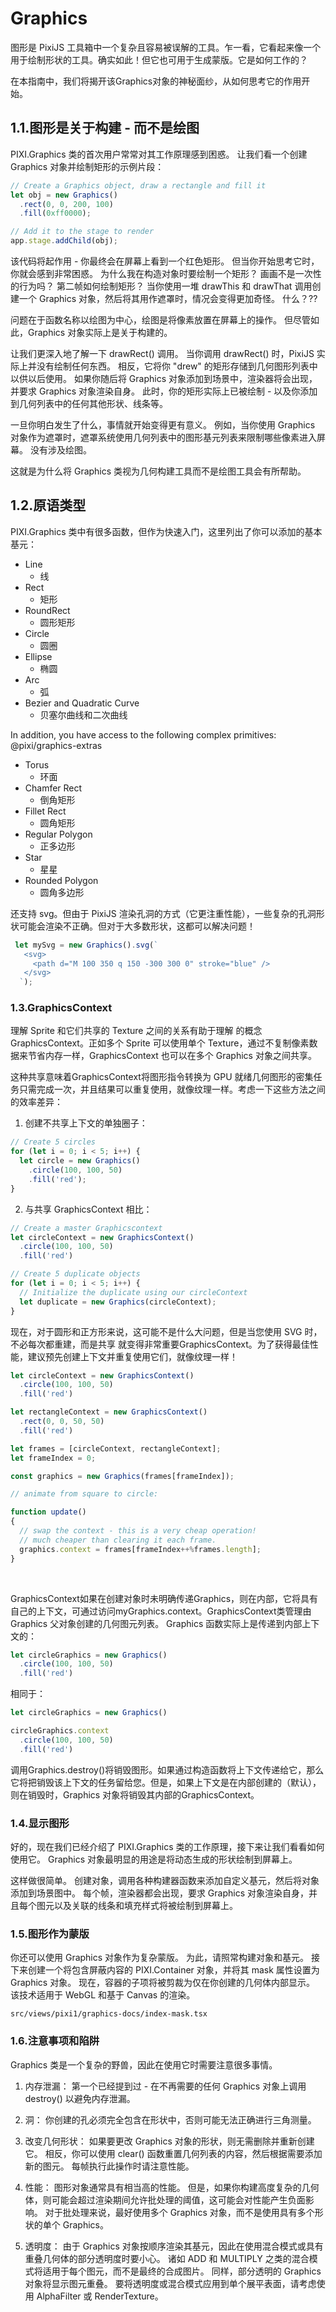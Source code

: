 # Graphics
图形是 PixiJS 工具箱中一个复杂且容易被误解的工具。乍一看，它看起来像一个用于绘制形状的工具。确实如此！但​​它也可用于生成蒙版。它是如何工作的？

在本指南中，我们将揭开该Graphics对象的神秘面纱，从如何思考它的作用开始。


## 1.1.图形是关于构建 - 而不是绘图
PIXI.Graphics 类的首次用户常常对其工作原理感到困惑。 让我们看一个创建 Graphics 对象并绘制矩形的示例片段：

```js
// Create a Graphics object, draw a rectangle and fill it
let obj = new Graphics()
  .rect(0, 0, 200, 100)
  .fill(0xff0000);

// Add it to the stage to render
app.stage.addChild(obj);
```

该代码将起作用 - 你最终会在屏幕上看到一个红色矩形。 但当你开始思考它时，你就会感到非常困惑。 为什么我在构造对象时要绘制一个矩形？ 画画不是一次性的行为吗？ 第二帧如何绘制矩形？ 当你使用一堆 drawThis 和 drawThat 调用创建一个 Graphics 对象，然后将其用作遮罩时，情况会变得更加奇怪。 什么？??

问题在于函数名称以绘图为中心，绘图是将像素放置在屏幕上的操作。 但尽管如此，Graphics 对象实际上是关于构建的。

让我们更深入地了解一下 drawRect() 调用。 当你调用 drawRect() 时，PixiJS 实际上并没有绘制任何东西。 相反，它将你 "drew" 的矩形存储到几何图形列表中以供以后使用。 如果你随后将 Graphics 对象添加到场景中，渲染器将会出现，并要求 Graphics 对象渲染自身。 此时，你的矩形实际上已被绘制 - 以及你添加到几何列表中的任何其他形状、线条等。

一旦你明白发生了什么，事情就开始变得更有意义。 例如，当你使用 Graphics 对象作为遮罩时，遮罩系统使用几何列表中的图形基元列表来限制哪些像素进入屏幕。 没有涉及绘图。

这就是为什么将 Graphics 类视为几何构建工具而不是绘图工具会有所帮助。

## 1.2.原语类型
PIXI.Graphics 类中有很多函数，但作为快速入门，这里列出了你可以添加的基本基元：

- Line
  - 线
- Rect
  - 矩形
- RoundRect
  - 圆形矩形
- Circle
  - 圆圈
- Ellipse
  - 椭圆
- Arc
  - 弧
- Bezier and Quadratic Curve
  - 贝塞尔曲线和二次曲线

In addition, you have access to the following complex primitives: @pixi/graphics-extras
- Torus
  - 环面
- Chamfer Rect
  - 倒角矩形
- Fillet Rect
  - 圆角矩形
- Regular Polygon
  - 正多边形
- Star
  - 星星
- Rounded Polygon
  - 圆角多边形

还支持 svg。但由于 PixiJS 渲染孔洞的方式（它更注重性能），一些复杂的孔洞形状可能会渲染不正确。但对于大多数形状，这都可以解决问题！

```js
 let mySvg = new Graphics().svg(`
   <svg>
     <path d="M 100 350 q 150 -300 300 0" stroke="blue" />
   </svg>
  `);
```

### 1.3.GraphicsContext
理解 Sprite 和它们共享的 Texture 之间的关系有助于理解 的概念GraphicsContext。正如多个 Sprite 可以使用单个 Texture，通过不复制像素数据来节省内存一样，GraphicsContext 也可以在多个 Graphics 对象之间共享。

这种共享意味着GraphicsContext将图形指令转换为 GPU 就绪几何图形的密集任务只需完成一次，并且结果可以重复使用，就像纹理一样。考虑一下这些方法之间的效率差异：

1. 创建不共享上下文的单独圈子：
```js
// Create 5 circles
for (let i = 0; i < 5; i++) {
  let circle = new Graphics()
    .circle(100, 100, 50)
    .fill('red');
}
```

2. 与共享 GraphicsContext 相比：
```js
// Create a master Graphicscontext
let circleContext = new GraphicsContext()
  .circle(100, 100, 50)
  .fill('red')

// Create 5 duplicate objects
for (let i = 0; i < 5; i++) {
  // Initialize the duplicate using our circleContext
  let duplicate = new Graphics(circleContext);
}
```
现在，对于圆形和正方形来说，这可能不是什么大问题，但是当您使用 SVG 时，不必每次都重建，而是共享 就变得非常重要GraphicsContext。为了获得最佳性能，建议预先创建上下文并重复使用它们，就像纹理一样！

```js
let circleContext = new GraphicsContext()
  .circle(100, 100, 50)
  .fill('red')

let rectangleContext = new GraphicsContext()
  .rect(0, 0, 50, 50)
  .fill('red')

let frames = [circleContext, rectangleContext];
let frameIndex = 0;

const graphics = new Graphics(frames[frameIndex]);

// animate from square to circle:

function update()
{
  // swap the context - this is a very cheap operation!
  // much cheaper than clearing it each frame.
  graphics.context = frames[frameIndex++%frames.length];
}
```


<br/>

GraphicsContext如果在创建对象时未明确传递Graphics，则在内部，它将具有自己的上下文，可通过访问myGraphics.context。GraphicsContext类管理由 Graphics 父对象创建的几何图元列表。 Graphics 函数实际上是传递到内部上下文的：
```js
let circleGraphics = new Graphics()
  .circle(100, 100, 50)
  .fill('red')
```

相同于：
```js
let circleGraphics = new Graphics()

circleGraphics.context
  .circle(100, 100, 50)
  .fill('red')
```

调用Graphics.destroy()将销毁图形。如果通过构造函数将上下文传递给它，那么它将把销毁该上下文的任务留给您。但是，如果上下文是在内部创建的（默认），则在销毁时，Graphics 对象将销毁其内部的GraphicsContext。

### 1.4.显示图形
好的，现在我们已经介绍了 PIXI.Graphics 类的工作原理，接下来让我们看看如何使用它。 Graphics 对象最明显的用途是将动态生成的形状绘制到屏幕上。

这样做很简单。 创建对象，调用各种构建器函数来添加自定义基元，然后将对象添加到场景图中。 每个帧，渲染器都会出现，要求 Graphics 对象渲染自身，并且每个图元以及关联的线条和填充样式将被绘制到屏幕上。

### 1.5.图形作为蒙版
你还可以使用 Graphics 对象作为复杂蒙版。 为此，请照常构建对象和基元。 接下来创建一个将包含屏蔽内容的 PIXI.Container 对象，并将其 mask 属性设置为 Graphics 对象。 现在，容器的子项将被剪裁为仅在你创建的几何体内部显示。 该技术适用于 WebGL 和基于 Canvas 的渲染。

```text
src/views/pixi1/graphics-docs/index-mask.tsx
```

### 1.6.注意事项和陷阱
Graphics 类是一个复杂的野兽，因此在使用它时需要注意很多事情。

1. 内存泄漏： 第一个已经提到过 - 在不再需要的任何 Graphics 对象上调用 destroy() 以避免内存泄漏。

2. 洞： 你创建的孔必须完全包含在形状中，否则可能无法正确进行三角测量。

3. 改变几何形状： 如果要更改 Graphics 对象的形状，则无需删除并重新创建它。 相反，你可以使用 clear() 函数重置几何列表的内容，然后根据需要添加新的图元。 每帧执行此操作时请注意性能。

4. 性能： 图形对象通常具有相当高的性能。 但是，如果你构建高度复杂的几何体，则可能会超过渲染期间允许批处理的阈值，这可能会对性能产生负面影响。 对于批处理来说，最好使用多个 Graphics 对象，而不是使用具有多个形状的单个 Graphics。

5. 透明度： 由于 Graphics 对象按顺序渲染其基元，因此在使用混合模式或具有重叠几何体的部分透明度时要小心。 诸如 ADD 和 MULTIPLY 之类的混合模式将适用于每个图元，而不是最终的合成图片。 同样，部分透明的 Graphics 对象将显示图元重叠。 要将透明度或混合模式应用到单个展平表面，请考虑使用 AlphaFilter 或 RenderTexture。

